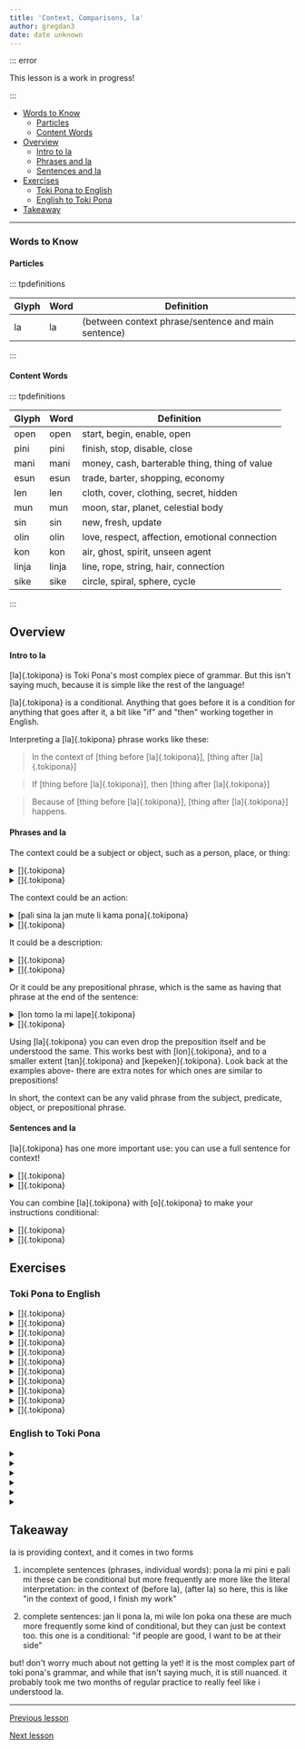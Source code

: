 ```yaml
---
title: 'Context, Comparisons, la'
author: gregdan3
date: date unknown
---
```

::: error

This lesson is a work in progress!

:::

<!-- toc -->

  - [Words to Know](#words-to-know)
    - [Particles](#particles)
    - [Content Words](#content-words)
- [Overview](#overview)
    - [Intro to la](#intro-to-la)
    - [Phrases and la](#phrases-and-la)
    - [Sentences and la](#sentences-and-la)
- [Exercises](#exercises)
  - [Toki Pona to English](#toki-pona-to-english)
  - [English to Toki Pona](#english-to-toki-pona)
- [Takeaway](#takeaway)

<!-- tocstop -->

---

### Words to Know

#### Particles

::: tpdefinitions

| Glyph | Word | Definition                                          |
| ----- | ---- | --------------------------------------------------- |
| la    | la   | (between context phrase/sentence and main sentence) |

:::

#### Content Words

::: tpdefinitions

| Glyph | Word  | Definition                                     |
| ----- | ----- | ---------------------------------------------- |
| open  | open  | start, begin, enable, open                     |
| pini  | pini  | finish, stop, disable, close                   |
| mani  | mani  | money, cash, barterable thing, thing of value  |
| esun  | esun  | trade, barter, shopping, economy               |
| len   | len   | cloth, cover, clothing, secret, hidden         |
| mun   | mun   | moon, star, planet, celestial body             |
| sin   | sin   | new, fresh, update                             |
| olin  | olin  | love, respect, affection, emotional connection |
| kon   | kon   | air, ghost, spirit, unseen agent               |
| linja | linja | line, rope, string, hair, connection           |
| sike  | sike  | circle, spiral, sphere, cycle                  |

:::

## Overview

#### Intro to la

[la]{.tokipona} is Toki Pona's most complex piece of grammar. But this isn't saying much, because it is simple like the rest of the language!

[la]{.tokipona} is a conditional. Anything that goes before it is a condition for anything that goes after it, a bit like "if" and "then" working together in English.

Interpreting a [la]{.tokipona} phrase works like these:

> In the context of [thing before [la]{.tokipona}], [thing after [la]{.tokipona}]

> If [thing before [la]{.tokipona}], then [thing after [la]{.tokipona}]

> Because of [thing before [la]{.tokipona}], [thing after [la]{.tokipona}] happens.

#### Phrases and la

The context could be a subject or object, such as a person, place, or thing:

<details><summary> []{.tokipona} </summary>

</details>

<details><summary> []{.tokipona} </summary>

</details>

The context could be an action:

<details><summary> [pali sina la jan mute li kama pona]{.tokipona} </summary>

Because of your work, many people have gotten better.

::: info

This is similar to using **tan**!

[jan mute li kama pona tan pali sina]{.tokipona}

:::

</details>

<details><summary> []{.tokipona} </summary>

</details>

It could be a description:

<details><summary> []{.tokipona} </summary>

</details>

<details><summary> []{.tokipona} </summary>

</details>

Or it could be any prepositional phrase, which is the same as having that phrase at the end of the sentence:

<details><summary> [lon tomo la mi lape]{.tokipona} </summary>

In a home, I sleep.

</details>

<details><summary> []{.tokipona} </summary>

</details>

Using [la]{.tokipona} you can even drop the preposition itself and be understood the same. This works best with [lon]{.tokipona}, and to a smaller extent [tan]{.tokipona} and [kepeken]{.tokipona}. Look back at the examples above- there are extra notes for which ones are similar to prepositions!

In short, the context can be any valid phrase from the subject, predicate, object, or prepositional phrase.

#### Sentences and la

[la]{.tokipona} has one more important use: you can use a full sentence for context!

<details><summary> []{.tokipona} </summary>

</details>

<details><summary> []{.tokipona} </summary>

</details>

You can combine [la]{.tokipona} with [o]{.tokipona} to make your instructions conditional:

<details><summary> []{.tokipona} </summary>

</details>

<details><summary> []{.tokipona} </summary>

</details>

## Exercises

### Toki Pona to English

<details><summary> []{.tokipona} </summary>

</details>

<details><summary> []{.tokipona} </summary>

</details>

<details><summary> []{.tokipona} </summary>

</details>

<details><summary> []{.tokipona} </summary>

</details>

<details><summary> []{.tokipona} </summary>

</details>

<details><summary> []{.tokipona} </summary>

</details>

<details><summary> []{.tokipona} </summary>

</details>

<details><summary> []{.tokipona} </summary>

</details>

<details><summary> []{.tokipona} </summary>

</details>

<details><summary> []{.tokipona} </summary>

</details>

<details><summary> []{.tokipona} </summary>

</details>

### English to Toki Pona

<details><summary>  </summary>

[]{.tokipona}

</details>

<details><summary>  </summary>

[]{.tokipona}

</details>

<details><summary>  </summary>

[]{.tokipona}

</details>

<details><summary>  </summary>

[]{.tokipona}

</details>

<details><summary>  </summary>

[]{.tokipona}

</details>

<details><summary>  </summary>

[]{.tokipona}

</details>

## Takeaway

la is providing context, and it comes in two forms

1. incomplete sentences (phrases, individual words):
   pona la mi pini e pali mi
   these can be conditional but more frequently are more like the literal interpretation: in the context of (before la), (after la)
   so here, this is like "in the context of good, I finish my work"

2. complete sentences:
   jan li pona la, mi wile lon poka ona
   these are much more frequently some kind of conditional, but they can just be context too. this one is a conditional:
   "if people are good, I want to be at their side"

but! don't worry much about not getting la yet! it is the most complex part of toki pona's grammar, and while that isn't saying much, it is still nuanced. it probably took me two months of regular practice to really feel like i understood la.

---

[Previous lesson](./interjections.html)

[Next lesson](./seme.html)

